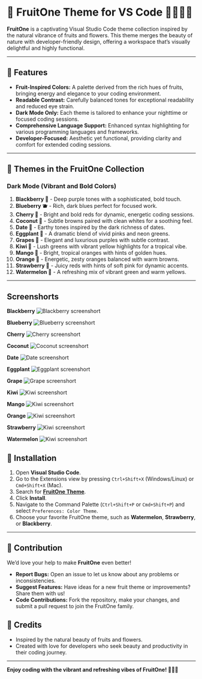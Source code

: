 # 🌸 FruitOne Theme for VS Code 🍉🥥🍊🍓

**FruitOne** is a captivating Visual Studio Code theme collection inspired by the natural vibrance of fruits and flowers. This theme merges the beauty of nature with developer-friendly design, offering a workspace that’s visually delightful and highly functional.

---

## 🌟 Features

- **Fruit-Inspired Colors:** A palette derived from the rich hues of fruits, bringing energy and elegance to your coding environment.
- **Readable Contrast:** Carefully balanced tones for exceptional readability and reduced eye strain.
- **Dark Mode Only:** Each theme is tailored to enhance your nighttime or focused coding sessions.
- **Comprehensive Language Support:** Enhanced syntax highlighting for various programming languages and frameworks.
- **Developer-Focused:** Aesthetic yet functional, providing clarity and comfort for extended coding sessions.

---

## 🎨 Themes in the FruitOne Collection

### **Dark Mode (Vibrant and Bold Colors)**

1. **Blackberry 🍇** - Deep purple tones with a sophisticated, bold touch.  
2. **Blueberry 🫐** - Rich, dark blues perfect for focused work.  
3. **Cherry 🍒** - Bright and bold reds for dynamic, energetic coding sessions.  
4. **Coconut 🥥** - Subtle browns paired with clean whites for a soothing feel.  
5. **Date 🌱** - Earthy tones inspired by the dark richness of dates.  
6. **Eggplant 🍆** - A dramatic blend of vivid pinks and neon greens.  
7. **Grapes 🍇** - Elegant and luxurious purples with subtle contrast.  
8. **Kiwi 🥝** - Lush greens with vibrant yellow highlights for a tropical vibe.  
9. **Mango 🥭** - Bright, tropical oranges with hints of golden hues.  
10. **Orange 🍊** - Energetic, zesty oranges balanced with warm browns.  
11. **Strawberry 🍓** - Juicy reds with hints of soft pink for dynamic accents.  
12. **Watermelon 🍉** - A refreshing mix of vibrant green and warm yellows.  
---

## Screenshorts
**Blackberry**
![Blackberry screenshort](/themes/assets/blackberry.png)

**Blueberry**
![Blueberry screenshort](/themes/assets/blueberry.png)

**Cherry**
![Cherry screenshort](/themes/assets/cherry.png)

**Coconut**
![Coconut screenshort](/themes/assets/coconut.png)

**Date**
![Date screenshort](/themes/assets/date.png)

**Eggplant**
![Eggplant screenshort](/themes/assets/eggplant.png)

**Grape**
![Grape screenshort](/themes/assets/grape.png)

**Kiwi**
![Kiwi screenshort](/themes/assets/kiwi.png)

**Mango**
![Kiwi screenshort](/themes/assets/mango.png)

**Orange**
![Kiwi screenshort](/themes/assets/orange.png)

**Strawberry**
![Kiwi screenshort](/themes/assets/strawberry.png)

**Watermelon**
![Kiwi screenshort](/themes/assets/watermelon.png)


## 🚀 Installation

1. Open **Visual Studio Code**.
2. Go to the Extensions view by pressing `Ctrl+Shift+X` (Windows/Linux) or `Cmd+Shift+X` (Mac).
3. Search for **[FruitOne Theme](https://marketplace.visualstudio.com/items?itemName=wasiu.fruitone-themes)**.
4. Click **Install**.
5. Navigate to the Command Palette (`Ctrl+Shift+P` or `Cmd+Shift+P`) and select `Preferences: Color Theme`.
6. Choose your favorite FruitOne theme, such as **Watermelon**, **Strawberry**, or **Blackberry**.

---

## 🥭 Contribution

We’d love your help to make **FruitOne** even better!

- **Report Bugs:** Open an issue to let us know about any problems or inconsistencies.
- **Suggest Features:** Have ideas for a new fruit theme or improvements? Share them with us!
- **Code Contributions:** Fork the repository, make your changes, and submit a pull request to join the FruitOne family.


## 🌸 Credits
- Inspired by the natural beauty of fruits and flowers.
- Created with love for developers who seek beauty and productivity in their coding journey.

---
**Enjoy coding with the vibrant and refreshing vibes of FruitOne! 🍇🍓🍊**